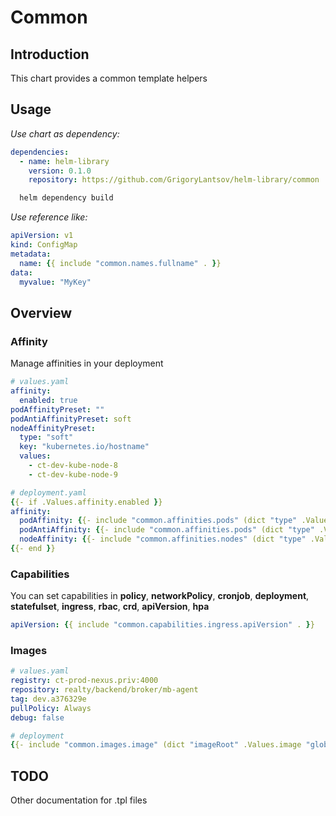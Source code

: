 # Common

## Introduction

This chart provides a common template helpers

## Usage

*Use chart as dependency:*

```yaml
dependencies:
  - name: helm-library
    version: 0.1.0
    repository: https://github.com/GrigoryLantsov/helm-library/common
```

```sh
  helm dependency build
```

*Use reference like:*

```yaml
apiVersion: v1
kind: ConfigMap
metadata:
  name: {{ include "common.names.fullname" . }}
data:
  myvalue: "MyKey"
```

## Overview

### Affinity

Manage affinities in your deployment

```yaml
# values.yaml
affinity:
  enabled: true
podAffinityPreset: ""
podAntiAffinityPreset: soft
nodeAffinityPreset:
  type: "soft"
  key: "kubernetes.io/hostname"
  values:
    - ct-dev-kube-node-8
    - ct-dev-kube-node-9

# deployment.yaml
{{- if .Values.affinity.enabled }}
affinity:
  podAffinity: {{- include "common.affinities.pods" (dict "type" .Values.podAffinityPreset "context" $) | nindent 10 }}
  podAntiAffinity: {{- include "common.affinities.pods" (dict "type" .Values.podAntiAffinityPreset "context" $) | nindent 10 }}
  nodeAffinity: {{- include "common.affinities.nodes" (dict "type" .Values.nodeAffinityPreset.type "key" .Values.nodeAffinityPreset.key "values" .Values.nodeAffinityPreset.values) | nindent 10 }}
{{- end }}
```

### Capabilities

You can set capabilities in **policy**, **networkPolicy**, **cronjob**, **deployment**, **statefulset**, **ingress**, **rbac**, **crd**, **apiVersion**, **hpa**

```yaml
apiVersion: {{ include "common.capabilities.ingress.apiVersion" . }}
```

### Images

```yaml
# values.yaml
registry: ct-prod-nexus.priv:4000
repository: realty/backend/broker/mb-agent
tag: dev.a376329e
pullPolicy: Always
debug: false

# deployment
{{- include "common.images.image" (dict "imageRoot" .Values.image "global" .Values.global) -}}
```


## TODO
Other documentation for .tpl files
